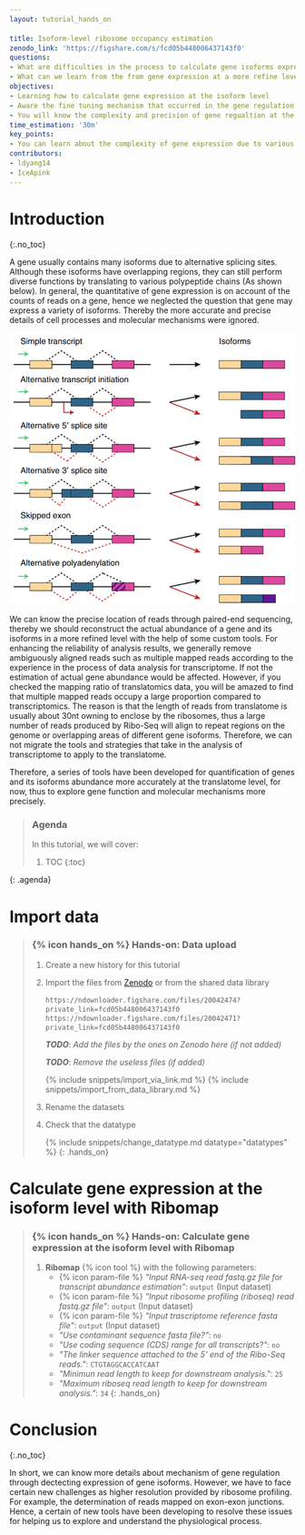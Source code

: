 ```yaml
---
layout: tutorial_hands_on

title: Isoform-level ribosome occupancy estimation
zenodo_link: 'https://figshare.com/s/fcd05b448006437143f0'
questions:
- What are difficulties in the process to calculate gene isoforms expression at the translational level?
- What can we learn from the from gene expression at a more refine level?
objectives:
- Learning how to calculate gene expression at the isoform level
- Aware the fine tuning mechanism that occurred in the gene regulation at the isoform level
- You will know the complexity and precision of gene regualtion at the translational level
time_estimation: '30m'
key_points:
- You can learn about the complexity of gene expression due to various isoforms of them through this tutorial, hence the quatification of genes and their isoforms expression accurately is very necessary.
contributors:
- ldyang14
- IceApink
---
```


# Introduction
{:.no_toc}

<!-- This is a comment. -->

A gene usually contains many isoforms due to alternative splicing sites. Although these isoforms have overlapping regions, they can still perform diverse functions by translating to various polypeptide chains (As shown below). In general, the quantitative of gene expression is on account of the counts of reads on a gene, hence we neglected the question that gene may express a variety of isoforms. Thereby the more accurate and precise details of cell processes and molecular mechanisms were ignored.

![Gene isofroms](../../images/isoform-level/gene_isoforms.png "Gene isoforms (cited from {% cite aguiar2018bayesian %})")

We can know the precise location of reads through paired-end sequencing, thereby we should reconstruct the actual abundance of a gene and its isoforms in a more refined level with the help of some custom tools. For enhancing the reliability of analysis results, we generally remove ambiguously aligned reads such as multiple mapped reads according to the experience in the process of data analysis for transcriptome. If not the estimation of actual gene abundance would be affected. However, if you checked the mapping ratio of translatomics data, you will be amazed to find that multiple mapped reads occupy a large proportion compared to transcriptomics. The reason is that the length of reads from translatome is usually about 30nt owning to enclose by the ribosomes, thus a large number of reads produced by Ribo-Seq will align to repeat regions on the genome or overlapping areas of different gene isoforms. Therefore, we can not migrate the tools and strategies that take in the analysis of transcriptome to apply to the translatome.

Therefore, a series of tools have been developed for quantification of genes and its isoforms abundance more accurately at the translatome level, for now, thus to explore gene function and molecular mechanisms more precisely.  

> ### Agenda
>
> In this tutorial, we will cover:
>
> 1. TOC
> {:toc}
>
{: .agenda}

# Import data

> ### {% icon hands_on %} Hands-on: Data upload
>
> 1. Create a new history for this tutorial
> 2. Import the files from [Zenodo]() or from the shared data library
>
>    ```
>    https://ndownloader.figshare.com/files/20042474?private_link=fcd05b448006437143f0
>    https://ndownloader.figshare.com/files/20042471?private_link=fcd05b448006437143f0
>    ```
>    ***TODO***: *Add the files by the ones on Zenodo here (if not added)*
>
>    ***TODO***: *Remove the useless files (if added)*
>
>    {% include snippets/import_via_link.md %}
>    {% include snippets/import_from_data_library.md %}
>
> 3. Rename the datasets
> 4. Check that the datatype
>
>    {% include snippets/change_datatype.md datatype="datatypes" %}
{: .hands_on}

# Calculate gene expression at the isoform level with **Ribomap**

> ### {% icon hands_on %} Hands-on: Calculate gene expression at the isoform level with **Ribomap**
>
> 1. **Ribomap** {% icon tool %} with the following parameters:
>    - {% icon param-file %} *"Input RNA-seq read fastq.gz file for transcript abundance estimation"*: `output` (Input dataset)
>    - {% icon param-file %} *"Input ribosome profiling (riboseq) read fastq.gz file"*: `output` (Input dataset)
>    - {% icon param-file %} *"Input trascriptome reference fasta file"*: `output` (Input dataset)
>    - *"Use contaminant sequence fasta file?"*: `no`
>    - *"Use coding sequence (CDS) range for all transcripts?"*: `no`
>    - *"The linker sequence attached to the 5' end of the Ribo-Seq reads."*:  `CTGTAGGCACCATCAAT`  
>    - *"Minimun read length to keep for downstream analysis."*: `25`
>    - *"Maximum riboseq read length to keep for downstream analysis."*: `34`
{: .hands_on}

# Conclusion

{:.no_toc}

In short, we can know more details about mechanism of gene regulation through dectecting expression of gene isoforms. However, we have to face certain new challenges as higher resolution provided by ribosome profiling. For example, the determination of reads mapped on exon-exon junctions. Hence, a certain of new tools have been developing to resolve these issues for helping us to explore and understand the physiological process.
